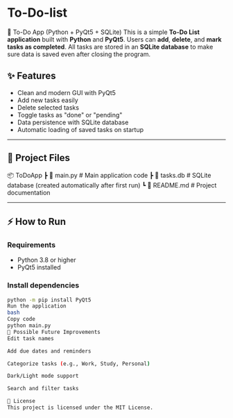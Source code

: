 # To-Do-list
📝 To-Do App (Python + PyQt5 + SQLite)  This is a simple **To-Do List application** built with **Python** and **PyQt5**.   Users can **add**, **delete**, and **mark tasks as completed**.   All tasks are stored in an **SQLite database** to make sure data is saved even after closing the program.

## ✨ Features
- Clean and modern GUI with PyQt5  
- Add new tasks easily  
- Delete selected tasks  
- Toggle tasks as "done" or "pending"  
- Data persistence with SQLite database  
- Automatic loading of saved tasks on startup  

---

## 📂 Project Files
📦 ToDoApp
┣ 📜 main.py # Main application code
┣ 📜 tasks.db # SQLite database (created automatically after first run)
┗ 📜 README.md # Project documentation

---

## ⚡ How to Run

### Requirements
- Python 3.8 or higher  
- PyQt5 installed  

### Install dependencies
```bash
python -m pip install PyQt5
Run the application
bash
Copy code
python main.py
🚀 Possible Future Improvements
Edit task names

Add due dates and reminders

Categorize tasks (e.g., Work, Study, Personal)

Dark/Light mode support

Search and filter tasks

📜 License
This project is licensed under the MIT License.


